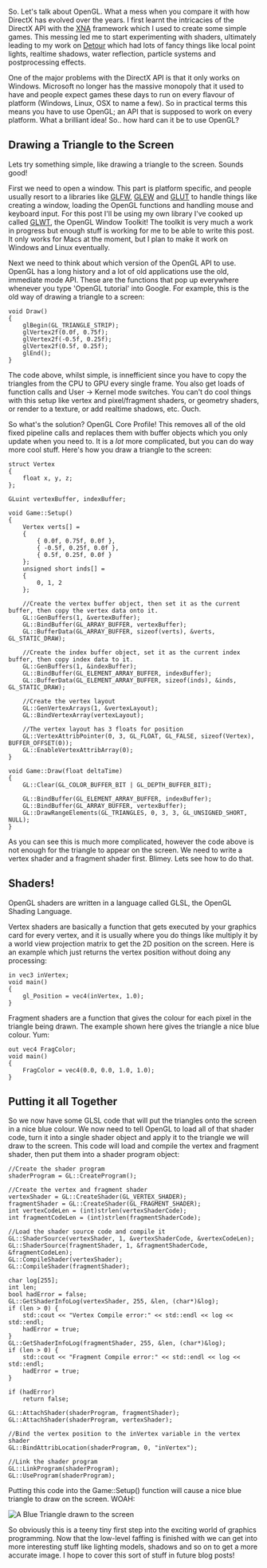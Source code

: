 So. Let's talk about OpenGL. What a mess when you compare it with how DirectX has evolved over the years. I first learnt the intricacies of the DirectX API with the [XNA](http://xbox.create.msdn.com/en-US/) framework which I used to create some simple games. This messing led me to start experimenting with shaders, ultimately leading to my work on [Detour](http://www.sandswept.net/games/detour) which had lots of fancy things like local point lights, realtime shadows, water reflection, particle systems and postprocessing effects.

One of the major problems with the DirectX API is that it only works on Windows. Microsoft no longer has the massive monopoly that it used to have and people expect games these days to run on every flavour of platform (Windows, Linux, OSX to name a few). So in practical terms this means you have to use OpenGL; an API that is supposed to work on every platform. What a brilliant idea! So.. how hard can it be to use OpenGL?

Drawing a Triangle to the Screen
--------------------------------

Lets try something simple, like drawing a triangle to the screen. Sounds good!

First we need to open a window. This part is platform specific, and people usually resort to a libraries like [GLFW](http://www.glfw.org/), [GLEW](http://glew.sourceforge.net/) and [GLUT](http://www.opengl.org/resources/libraries/glut/) to handle things like creating a window, loading the OpenGL functions and handling mouse and keyboard input. For this post I'll be using my own library I've cooked up called [GLWT](https://github.com/zanders3/glwt), the OpenGL Window Toolkit! The toolkit is very much a work in progress but enough stuff is working for me to be able to write this post. It only works for Macs at the moment, but I plan to make it work on Windows and Linux eventually.

Next we need to think about which version of the OpenGL API to use. OpenGL has a long history and a lot of old applications use the old, immediate mode API. These are the functions that pop up everywhere whenever you type 'OpenGL tutorial' into Google. For example, this is the old way of drawing a triangle to a screen:

	void Draw()
	{
		glBegin(GL_TRIANGLE_STRIP);
		glVertex2f(0.0f, 0.75f);
		glVertex2f(-0.5f, 0.25f);
		glVertex2f(0.5f, 0.25f);
		glEnd();
	}

The code above, whilst simple, is innefficient since you have to copy the triangles from the CPU to GPU every single frame. You also get loads of function calls and User -> Kernel mode switches. You can't do cool things with this setup like vertex and pixel/fragment shaders, or geometry shaders, or render to a texture, or add realtime shadows, etc. Ouch.

So what's the solution? OpenGL Core Profile! This removes all of the old fixed pipeline calls and replaces them with buffer objects which you only update when you need to. It is a *lot* more complicated, but you can do way more cool stuff. Here's how you draw a triangle to the screen:

	struct Vertex
	{
		float x, y, z;
	};

	GLuint vertexBuffer, indexBuffer;

	void Game::Setup()
	{
		Vertex verts[] =
	    {
	        { 0.0f, 0.75f, 0.0f },
	        { -0.5f, 0.25f, 0.0f },
	        { 0.5f, 0.25f, 0.0f }
	    };
	    unsigned short inds[] =
	    {
	        0, 1, 2
	    };
	    
	    //Create the vertex buffer object, then set it as the current buffer, then copy the vertex data onto it.
	    GL::GenBuffers(1, &vertexBuffer);
	    GL::BindBuffer(GL_ARRAY_BUFFER, vertexBuffer);
	    GL::BufferData(GL_ARRAY_BUFFER, sizeof(verts), &verts, GL_STATIC_DRAW);
	    
	    //Create the index buffer object, set it as the current index buffer, then copy index data to it.
	    GL::GenBuffers(1, &indexBuffer);
	    GL::BindBuffer(GL_ELEMENT_ARRAY_BUFFER, indexBuffer);
	    GL::BufferData(GL_ELEMENT_ARRAY_BUFFER, sizeof(inds), &inds, GL_STATIC_DRAW);
	    
	    //Create the vertex layout
	    GL::GenVertexArrays(1, &vertexLayout);
	    GL::BindVertexArray(vertexLayout);
	    
	    //The vertex layout has 3 floats for position
	    GL::VertexAttribPointer(0, 3, GL_FLOAT, GL_FALSE, sizeof(Vertex), BUFFER_OFFSET(0));
	    GL::EnableVertexAttribArray(0);
	}

	void Game::Draw(float deltaTime)
	{
		GL::Clear(GL_COLOR_BUFFER_BIT | GL_DEPTH_BUFFER_BIT);
    
	    GL::BindBuffer(GL_ELEMENT_ARRAY_BUFFER, indexBuffer);
	    GL::BindBuffer(GL_ARRAY_BUFFER, vertexBuffer);
	    GL::DrawRangeElements(GL_TRIANGLES, 0, 3, 3, GL_UNSIGNED_SHORT, NULL);
	}

As you can see this is much more complicated, however the code above is not enough for the triangle to appear on the screen. We need to write a vertex shader and a fragment shader first. Blimey. Lets see how to do that.

Shaders!
--------

OpenGL shaders are written in a language called GLSL, the OpenGL Shading Language.

Vertex shaders are basically a function that gets executed by your graphics card for every vertex, and it is usually where you do things like multiply it by a world view projection matrix to get the 2D position on the screen. Here is an example which just returns the vertex position without doing any processing:

	in vec3 inVertex;
	void main()
	{
	    gl_Position = vec4(inVertex, 1.0);
	}

Fragment shaders are a function that gives the colour for each pixel in the triangle being drawn. The example shown here gives the triangle a nice blue colour. Yum:

	out vec4 FragColor;
	void main()
	{
	    FragColor = vec4(0.0, 0.0, 1.0, 1.0);
	}

Putting it all Together
-----------------------

So we now have some GLSL code that will put the triangles onto the screen in a nice blue colour. We now need to tell OpenGL to load all of that shader code, turn it into a single shader object and apply it to the triangle we will draw to the screen. This code will load and compile the vertex and fragment shader, then put them into a shader program object:

    //Create the shader program
    shaderProgram = GL::CreateProgram();
    
    //Create the vertex and fragment shader
    vertexShader = GL::CreateShader(GL_VERTEX_SHADER);
    fragmentShader = GL::CreateShader(GL_FRAGMENT_SHADER);
    int vertexCodeLen = (int)strlen(vertexShaderCode);
    int fragmentCodeLen = (int)strlen(fragmentShaderCode);
    
    //Load the shader source code and compile it
    GL::ShaderSource(vertexShader, 1, &vertexShaderCode, &vertexCodeLen);
    GL::ShaderSource(fragmentShader, 1, &fragmentShaderCode, &fragmentCodeLen);
    GL::CompileShader(vertexShader);
    GL::CompileShader(fragmentShader);
    
    char log[255];
    int len;
    bool hadError = false;
    GL::GetShaderInfoLog(vertexShader, 255, &len, (char*)&log);
    if (len > 0) {
        std::cout << "Vertex Compile error:" << std::endl << log << std::endl;
        hadError = true;
    }
    GL::GetShaderInfoLog(fragmentShader, 255, &len, (char*)&log);
    if (len > 0) {
        std::cout << "Fragment Compile error:" << std::endl << log << std::endl;
        hadError = true;
    }
    
    if (hadError)
        return false;
    
    GL::AttachShader(shaderProgram, fragmentShader);
    GL::AttachShader(shaderProgram, vertexShader);
    
    //Bind the vertex position to the inVertex variable in the vertex shader
    GL::BindAttribLocation(shaderProgram, 0, "inVertex");
    
    //Link the shader program
    GL::LinkProgram(shaderProgram);
    GL::UseProgram(shaderProgram);

Putting this code into the Game::Setup() function will cause a nice blue triangle to draw on the screen. WOAH:

![A Blue Triangle drawn to the screen](OpenGL.jpg "A Blue Triangle drawn to the screen. Incredible. Take THOSE GRAPHICS Pixar.")

So obviously this is a teeny tiny first step into the exciting world of graphics programming. Now that the low-level faffing is finished with we can get into more interesting stuff like lighting models, shadows and so on to get a more accurate image. I hope to cover this sort of stuff in future blog posts!

